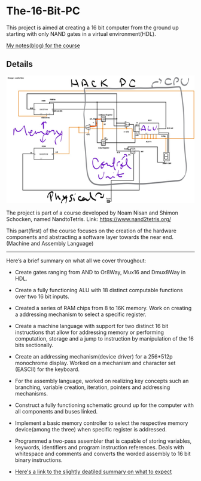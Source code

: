 # The-16-Bit-PC

This project is aimed at creating a 16 bit computer from the ground up starting with only NAND gates in a virtual environment(HDL). 

[My notes(blog) for the course](https://scientia72.notion.site/From-NAND-to-Tetris-1-561e43324a0145eaaa1a2d5aefbdcf74)


## Details

![Alt text](Schematics/PC_Architecture.jpg?raw=true "Title")

The project is part of a course developed by Noam Nisan and Shimon Schocken, named NandtoTetris. Link: https://www.nand2tetris.org/


This part(first) of the course focuses on the creation of the hardware components and abstracting a software layer towards the near end.(Machine and Assembly Language) 

---

Here’s a brief summary on what all we cover throughout:

- Create gates ranging from AND to Or8Way, Mux16 and Dmux8Way in HDL.
- Create a fully functioning ALU with 18 distinct computable functions over two 16 bit inputs.
- Created a series of RAM chips from 8 to 16K memory. Work on creating a addressing mechanism to select a specific register.

- Create a machine language with support for two distinct 16 bit instructions that allow for addressing memory or performing computation, storage and a jump to instruction by manipulation of the 16 bits sectionally.
- Create an addressing mechanism(device driver) for a 256*512p monochrome display. Worked on a mechanism and character set (EASCII) for the keyboard.
- For the assembly language, worked on realizing key concepts such an branching, variable creation, iteration, pointers and addressing mechanisms.

- Construct a fully functioning schematic ground up for the computer with all components and buses linked.  
- Implement a basic memory controller to select the respective memory device(among the three) when specific register is addressed.

- Programmed a two-pass assembler that is capable of storing variables, keywords, identifiers and program instruction references. Deals with whitespace and comments and converts the worded assembly to 16 bit binary instructions.
- [Here's a link to the slightly deatiled summary on what to expect](https://scientia72.notion.site/Course-Details-1ff1573dc8af4d4cbb09d0b083bc4b57)



